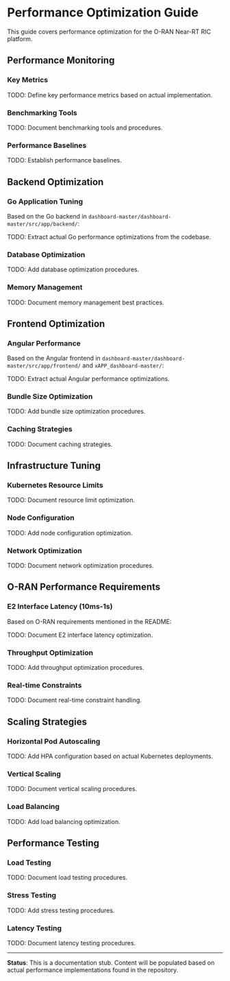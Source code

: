 # Performance Optimization Guide

This guide covers performance optimization for the O-RAN Near-RT RIC platform.

## Performance Monitoring

### Key Metrics

TODO: Define key performance metrics based on actual implementation.

### Benchmarking Tools

TODO: Document benchmarking tools and procedures.

### Performance Baselines

TODO: Establish performance baselines.

## Backend Optimization

### Go Application Tuning

Based on the Go backend in `dashboard-master/dashboard-master/src/app/backend/`:

TODO: Extract actual Go performance optimizations from the codebase.

### Database Optimization

TODO: Add database optimization procedures.

### Memory Management

TODO: Document memory management best practices.

## Frontend Optimization

### Angular Performance

Based on the Angular frontend in `dashboard-master/dashboard-master/src/app/frontend/` and `xAPP_dashboard-master/`:

TODO: Extract actual Angular performance optimizations.

### Bundle Size Optimization

TODO: Add bundle size optimization procedures.

### Caching Strategies

TODO: Document caching strategies.

## Infrastructure Tuning

### Kubernetes Resource Limits

TODO: Document resource limit optimization.

### Node Configuration

TODO: Add node configuration optimization.

### Network Optimization

TODO: Document network optimization procedures.

## O-RAN Performance Requirements

### E2 Interface Latency (10ms-1s)

Based on O-RAN requirements mentioned in the README:

TODO: Document E2 interface latency optimization.

### Throughput Optimization

TODO: Add throughput optimization procedures.

### Real-time Constraints

TODO: Document real-time constraint handling.

## Scaling Strategies

### Horizontal Pod Autoscaling

TODO: Add HPA configuration based on actual Kubernetes deployments.

### Vertical Scaling

TODO: Document vertical scaling procedures.

### Load Balancing

TODO: Add load balancing optimization.

## Performance Testing

### Load Testing

TODO: Document load testing procedures.

### Stress Testing

TODO: Add stress testing procedures.

### Latency Testing

TODO: Document latency testing procedures.

---

**Status**: This is a documentation stub. Content will be populated based on actual performance implementations found in the repository.